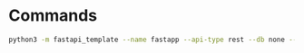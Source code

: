 # Commands

```zsh
python3 -m fastapi_template --name fastapp --api-type rest --db none --orm none --ci none --quiet
```
